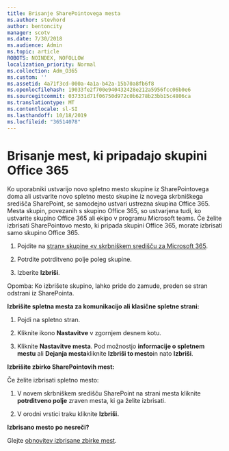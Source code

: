 ```yaml
---
title: Brisanje SharePointovega mesta
ms.author: stevhord
author: bentoncity
manager: scotv
ms.date: 7/30/2018
ms.audience: Admin
ms.topic: article
ROBOTS: NOINDEX, NOFOLLOW
localization_priority: Normal
ms.collection: Adm_O365
ms.custom: ''
ms.assetid: 4a71f3cd-000a-4a1a-b42a-15b70a8fb6f8
ms.openlocfilehash: 19033fe2f700e940432428e212a5956fcc06b0e6
ms.sourcegitcommit: 037331d71f06750d972c0b6278b23bb15c4806ca
ms.translationtype: MT
ms.contentlocale: sl-SI
ms.lasthandoff: 10/18/2019
ms.locfileid: "36514078"
---
```

# <a name="delete-sites-that-belong-to-an-office-365-group"></a>Brisanje mest, ki pripadajo skupini Office 365

Ko uporabniki ustvarijo novo spletno mesto skupine iz SharePointovega doma ali ustvarite novo spletno mesto skupine iz novega skrbniškega središča SharePoint, se samodejno ustvari ustrezna skupina Office 365. Mesta skupin, povezanih s skupino Office 365, so ustvarjena tudi, ko ustvarite skupino Office 365 ali ekipo v programu Microsoft teams. Če želite izbrisati SharePointovo mesto, ki pripada skupini Office 365, morate izbrisati samo skupino Office 365. 
  
1. Pojdite na [stran» skupine «v skrbniškem središču za Microsoft 365](https://portal.office.com/adminportal/home#/groups).
    
2. Potrdite potrditveno polje poleg skupine.
    
3. Izberite **Izbriši**.
    
Opomba: Ko izbrišete skupino, lahko pride do zamude, preden se stran odstrani iz SharePointa.
  
**Izbrišite spletna mesta za komunikacijo ali klasične spletne strani:**

1. Pojdi na spletno stran.
  
2. Kliknite ikono **Nastavitve** v zgornjem desnem kotu. 
  
3. Kliknite **Nastavitve mesta**. Pod možnostjo **informacije o spletnem mestu** ali **Dejanja mesta**kliknite **Izbriši to mesto**in nato **Izbriši**.
  
**Izbrišite zbirko SharePointovih mest:**

Če želite izbrisati spletno mesto:
  
1. V novem skrbniškem središču SharePoint na strani mesta kliknite **potrditveno polje** zraven mesta, ki ga želite izbrisati. 
    
2. V orodni vrstici traku kliknite **Izbriši.**
    
**Izbrisano mesto po nesreči?**

Glejte [obnovitev izbrisane zbirke mest](https://go.microsoft.com/fwlink/?linkid=867660).
  

